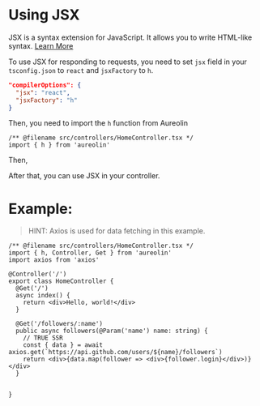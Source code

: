 # Using JSX

JSX is a syntax extension for JavaScript. It  allows you to write HTML-like syntax. [Learn More](https://reactjs.org/docs/introducing-jsx.html)

To use JSX for responding to requests, you need to set `jsx` field in your `tsconfig.json` to `react` and `jsxFactory` to `h`.

```JSON
"compilerOptions": {
  "jsx": "react",
  "jsxFactory": "h"
}
```

Then, you need to import the `h` function from Aureolin

```TSX
/** @filename src/controllers/HomeController.tsx */
import { h } from 'aureolin'
```

Then, 

After that, you can use JSX in your controller.


# Example:

> HINT: Axios is used for data fetching in this example.

```TSX
/** @filename src/controllers/HomeController.tsx */
import { h, Controller, Get } from 'aureolin'
import axios from 'axios'

@Controller('/')
export class HomeController {
  @Get('/')
  async index() {
    return <div>Hello, world!</div>
  }

  @Get('/followers/:name')
  public async followers(@Param('name') name: string) {
    // TRUE SSR
    const { data } = await axios.get(`https://api.github.com/users/${name}/followers`)
    return <div>{data.map(follower => <div>{follower.login}</div>)}</div>
  }


}

